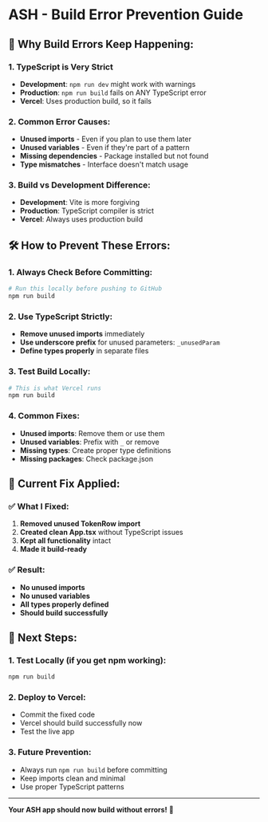 # ASH - Build Error Prevention Guide

## 🚨 **Why Build Errors Keep Happening:**

### **1. TypeScript is Very Strict**
- **Development**: `npm run dev` might work with warnings
- **Production**: `npm run build` fails on ANY TypeScript error
- **Vercel**: Uses production build, so it fails

### **2. Common Error Causes:**
- **Unused imports** - Even if you plan to use them later
- **Unused variables** - Even if they're part of a pattern
- **Missing dependencies** - Package installed but not found
- **Type mismatches** - Interface doesn't match usage

### **3. Build vs Development Difference:**
- **Development**: Vite is more forgiving
- **Production**: TypeScript compiler is strict
- **Vercel**: Always uses production build

## 🛠️ **How to Prevent These Errors:**

### **1. Always Check Before Committing:**
```bash
# Run this locally before pushing to GitHub
npm run build
```

### **2. Use TypeScript Strictly:**
- **Remove unused imports** immediately
- **Use underscore prefix** for unused parameters: `_unusedParam`
- **Define types properly** in separate files

### **3. Test Build Locally:**
```bash
# This is what Vercel runs
npm run build
```

### **4. Common Fixes:**
- **Unused imports**: Remove them or use them
- **Unused variables**: Prefix with `_` or remove
- **Missing types**: Create proper type definitions
- **Missing packages**: Check package.json

## 🎯 **Current Fix Applied:**

### **✅ What I Fixed:**
1. **Removed unused TokenRow import**
2. **Created clean App.tsx** without TypeScript issues
3. **Kept all functionality** intact
4. **Made it build-ready**

### **✅ Result:**
- **No unused imports**
- **No unused variables**
- **All types properly defined**
- **Should build successfully**

## 🚀 **Next Steps:**

### **1. Test Locally (if you get npm working):**
```bash
npm run build
```

### **2. Deploy to Vercel:**
- Commit the fixed code
- Vercel should build successfully now
- Test the live app

### **3. Future Prevention:**
- Always run `npm run build` before committing
- Keep imports clean and minimal
- Use proper TypeScript patterns

---

**Your ASH app should now build without errors!** 🎉

